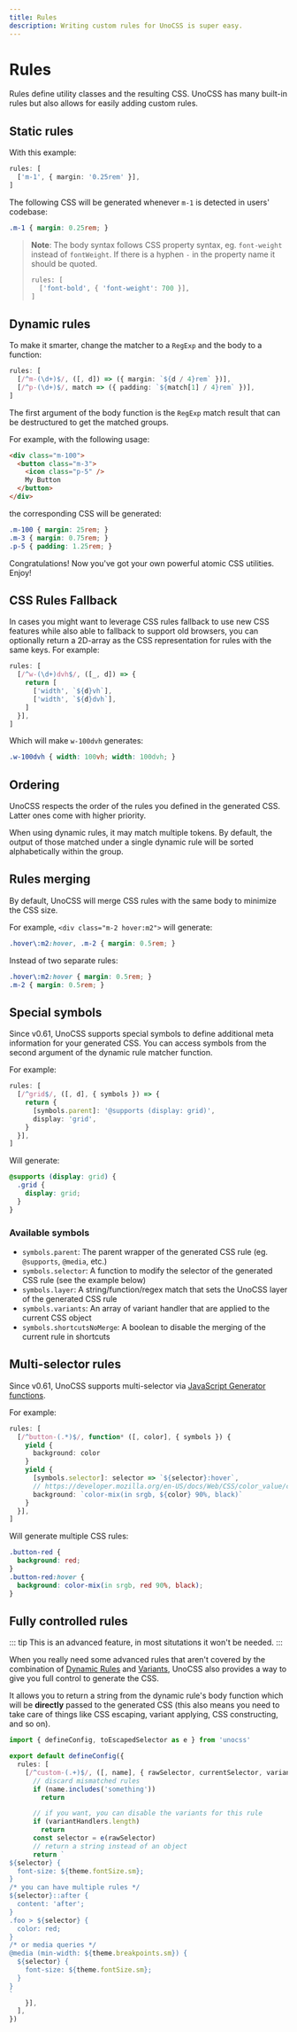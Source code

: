 ```yaml
---
title: Rules
description: Writing custom rules for UnoCSS is super easy.
---
```


# Rules

Rules define utility classes and the resulting CSS. UnoCSS has many built-in rules but also allows for easily adding custom rules.

## Static rules

With this example:

```ts
rules: [
  ['m-1', { margin: '0.25rem' }],
]
```

The following CSS will be generated whenever `m-1` is detected in users' codebase:

```css
.m-1 { margin: 0.25rem; }
```

> **Note**: The body syntax follows CSS property syntax, eg. `font-weight` instead of `fontWeight`. If there is a hyphen `-` in the property name it should be quoted.
>
> ```ts
> rules: [
>   ['font-bold', { 'font-weight': 700 }],
> ]
> ```

## Dynamic rules

To make it smarter, change the matcher to a `RegExp` and the body to a function:

```ts
rules: [
  [/^m-(\d+)$/, ([, d]) => ({ margin: `${d / 4}rem` })],
  [/^p-(\d+)$/, match => ({ padding: `${match[1] / 4}rem` })],
]
```

The first argument of the body function is the `RegExp` match result that can be destructured to get the matched groups.

For example, with the following usage:

```html
<div class="m-100">
  <button class="m-3">
    <icon class="p-5" />
    My Button
  </button>
</div>
```

the corresponding CSS will be generated:

```css
.m-100 { margin: 25rem; }
.m-3 { margin: 0.75rem; }
.p-5 { padding: 1.25rem; }
```

Congratulations! Now you've got your own powerful atomic CSS utilities. Enjoy!

## CSS Rules Fallback

In cases you might want to leverage CSS rules fallback to use new CSS features while also able to fallback to support old browsers, you can optionally return a 2D-array as the CSS representation for rules with the same keys. For example:

```ts
rules: [
  [/^w-(\d+)dvh$/, ([_, d]) => {
    return [
      ['width', `${d}vh`],
      ['width', `${d}dvh`],
    ]
  }],
]
```

Which will make `w-100dvh` generates:

```css
.w-100dvh { width: 100vh; width: 100dvh; }
```

## Ordering

UnoCSS respects the order of the rules you defined in the generated CSS. Latter ones come with higher priority.

When using dynamic rules, it may match multiple tokens. By default, the output of those matched under a single dynamic rule will be sorted alphabetically within the group.

## Rules merging

By default, UnoCSS will merge CSS rules with the same body to minimize the CSS size.

For example, `<div class="m-2 hover:m2">` will generate:

```css
.hover\:m2:hover, .m-2 { margin: 0.5rem; }
```

Instead of two separate rules:

```css
.hover\:m2:hover { margin: 0.5rem; }
.m-2 { margin: 0.5rem; }
```

## Special symbols

Since v0.61, UnoCSS supports special symbols to define additional meta information for your generated CSS. You can access symbols from the second argument of the dynamic rule matcher function.

For example:

```ts
rules: [
  [/^grid$/, ([, d], { symbols }) => {
    return {
      [symbols.parent]: '@supports (display: grid)',
      display: 'grid',
    }
  }],
]
```

Will generate:

```css
@supports (display: grid) {
  .grid {
    display: grid;
  }
}
```

### Available symbols

- `symbols.parent`: The parent wrapper of the generated CSS rule (eg. `@supports`, `@media`, etc.)
- `symbols.selector`: A function to modify the selector of the generated CSS rule (see the example below)
- `symbols.layer`: A string/function/regex match that sets the UnoCSS layer of the generated CSS rule
- `symbols.variants`: An array of variant handler that are applied to the current CSS object
- `symbols.shortcutsNoMerge`: A boolean to disable the merging of the current rule in shortcuts

## Multi-selector rules

Since v0.61, UnoCSS supports multi-selector via [JavaScript Generator functions](https://developer.mozilla.org/en-US/docs/Web/JavaScript/Reference/Global_Objects/Generator).

For example:

```ts
rules: [
  [/^button-(.*)$/, function* ([, color], { symbols }) {
    yield {
      background: color
    }
    yield {
      [symbols.selector]: selector => `${selector}:hover`,
      // https://developer.mozilla.org/en-US/docs/Web/CSS/color_value/color-mix
      background: `color-mix(in srgb, ${color} 90%, black)`
    }
  }],
]
```

Will generate multiple CSS rules:

```css
.button-red {
  background: red;
}
.button-red:hover {
  background: color-mix(in srgb, red 90%, black);
}
```

## Fully controlled rules

::: tip
This is an advanced feature, in most situtations it won't be needed.
:::

When you really need some advanced rules that aren't covered by the combination of [Dynamic Rules](#dynamic-rules) and [Variants](/config/variants), UnoCSS also provides a way to give you full control to generate the CSS.

It allows you to return a string from the dynamic rule's body function which will be **directly** passed to the generated CSS (this also means you need to take care of things like CSS escaping, variant applying, CSS constructing, and so on).

```ts [uno.config.ts]
import { defineConfig, toEscapedSelector as e } from 'unocss'

export default defineConfig({
  rules: [
    [/^custom-(.+)$/, ([, name], { rawSelector, currentSelector, variantHandlers, theme }) => {
      // discard mismatched rules
      if (name.includes('something'))
        return

      // if you want, you can disable the variants for this rule
      if (variantHandlers.length)
        return
      const selector = e(rawSelector)
      // return a string instead of an object
      return `
${selector} {
  font-size: ${theme.fontSize.sm};
}
/* you can have multiple rules */
${selector}::after {
  content: 'after';
}
.foo > ${selector} {
  color: red;
}
/* or media queries */
@media (min-width: ${theme.breakpoints.sm}) {
  ${selector} {
    font-size: ${theme.fontSize.sm};
  }
}
`
    }],
  ],
})
```
